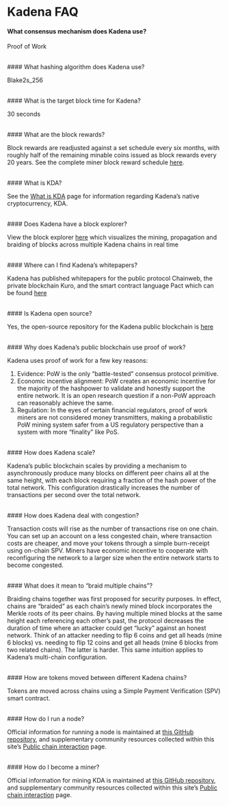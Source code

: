 # Kadena FAQ

#### What consensus mechanism does Kadena use?

Proof of Work

<br />
#### What hashing algorithm does Kadena use?

Blake2s_256

<br />
#### What is the target block time for Kadena?

30 seconds

<br />
#### What are the block rewards?

Block rewards are readjusted against a set schedule every six months, with roughly half of the remaining minable coins issued as block rewards every 20 years. See the complete miner block reward schedule <a href="https://github.com/kadena-io/chainweb-node/blob/master/rewards/miner_rewards.csv" target="_blank">here</a>.

<br />
#### What is KDA?

See the [What is KDA](../what-is-kda) page for information regarding Kadena’s native cryptocurrency, KDA.

<br />
#### Does Kadena have a block explorer?

View the block explorer <a href="https://explorer.chainweb.com/mainnet" target="_blank">here</a> which visualizes the mining, propagation and braiding of blocks across multiple Kadena chains in real time

<br />
#### Where can I find Kadena’s whitepapers?

Kadena has published whitepapers for the public protocol Chainweb, the private blockchain Kuro, and the smart contract language Pact which can be found <a href="https://www.kadena.io/whitepapers" target="_blank">here</a>

<br />
#### Is Kadena open source?

Yes, the open-source repository for the Kadena public blockchain is <a href="https://github.com/kadena-io/chainweb-node" target="_blank">here</a>

<br />
#### Why does Kadena’s public blockchain use proof of work?

Kadena uses proof of work for a few key reasons:

1. Evidence: PoW is the only “battle-tested” consensus protocol primitive.
2. Economic incentive alignment: PoW creates an economic incentive for the majority of the hashpower to validate and honestly support the entire network. It is an open research question if a non-PoW approach can reasonably achieve the same.
3. Regulation: In the eyes of certain financial regulators, proof of work miners are not considered money transmitters, making a probabilistic PoW mining system safer from a US regulatory perspective than a system with more “finality” like PoS.

<br />
#### How does Kadena scale?

Kadena’s public blockchain scales by providing a mechanism to asynchronously produce many blocks on different peer chains all at the same height, with each block requiring a fraction of the hash power of the total network. This configuration drastically increases the number of transactions per second over the total network.

<br />
#### How does Kadena deal with congestion?

Transaction costs will rise as the number of transactions rise on one chain. You can set up an account on a less congested chain, where transaction costs are cheaper, and move your tokens through a simple burn-receipt using on-chain SPV. Miners have economic incentive to cooperate with reconfiguring the network to a larger size when the entire network starts to become congested.

<br />
#### What does it mean to “braid multiple chains”?

Braiding chains together was first proposed for security purposes. In effect, chains are “braided” as each chain’s newly mined block incorporates the Merkle roots of its peer chains. By having multiple mined blocks at the same height each referencing each other’s past, the protocol decreases the duration of time where an attacker could get “lucky” against an honest network. Think of an attacker needing to flip 6 coins and get all heads (mine 6 blocks) vs. needing to flip 12 coins and get all heads (mine 6 blocks from two related chains). The latter is harder. This same intuition applies to Kadena’s multi-chain configuration.

<br />
#### How are tokens moved between different Kadena chains?

Tokens are moved across chains using a Simple Payment Verification (SPV) smart contract.

<br />
#### How do I run a node?

Official information for running a node is maintained at <a href="https://github.com/kadena-io/chainweb-node" target="_blank">this GitHub repository</a>, and supplementary community resources collected within this site’s [Public chain interaction](../Public-Chain-Docs) page.

<br />
#### How do I become a miner?

Official information for mining KDA is maintained at <a href="https://github.com/kadena-io/chainweb-miner" target="_blank">this GitHub repository</a>, and supplementary community resources collected within this site’s [Public chain interaction](../Public-Chain-Docs) page.
